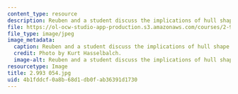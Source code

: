 ```yaml
---
content_type: resource
description: Reuben and a student discuss the implications of hull shape.
file: https://ol-ocw-studio-app-production.s3.amazonaws.com/courses/2-993-special-topics-in-mechanical-engineering-the-art-and-science-of-boat-design-january-iap-2007/4b1fddcf0a8b68d1db0fab36391d1730_2993054.jpg
file_type: image/jpeg
image_metadata:
  caption: Reuben and a student discuss the implications of hull shape.
  credit: Photo by Kurt Hasselbalch.
  image-alt: Reuben and a student discuss the implications of hull shape.
resourcetype: Image
title: 2.993 054.jpg
uid: 4b1fddcf-0a8b-68d1-db0f-ab36391d1730
---
```

